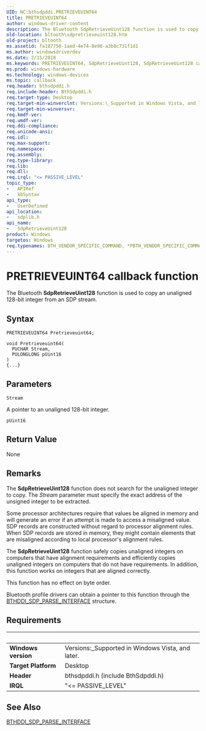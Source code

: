 ```yaml
---
UID: NC:bthsdpddi.PRETRIEVEUINT64
title: PRETRIEVEUINT64
author: windows-driver-content
description: The Bluetooth SdpRetrieveUint128 function is used to copy an unaligned 128-bit integer from an SDP stream.
old-location: bltooth\sdpretrieveuint128.htm
old-project: bltooth
ms.assetid: fa187750-1aed-4e74-8e98-a3b8c731f1d1
ms.author: windowsdriverdev
ms.date: 2/15/2018
ms.keywords: PRETRIEVEUINT64, SdpRetrieveUint128, SdpRetrieveUint128 callback function [Bluetooth Devices], bltooth.sdpretrieveuint128, bth_funcs_5377ee2b-643e-4486-9eb2-6d37bda46c85.xml, sdplib/SdpRetrieveUint128
ms.prod: windows-hardware
ms.technology: windows-devices
ms.topic: callback
req.header: bthsdpddi.h
req.include-header: BthSdpddi.h
req.target-type: Desktop
req.target-min-winverclnt: Versions:\_Supported in Windows Vista, and later.
req.target-min-winversvr: 
req.kmdf-ver: 
req.umdf-ver: 
req.ddi-compliance: 
req.unicode-ansi: 
req.idl: 
req.max-support: 
req.namespace: 
req.assembly: 
req.type-library: 
req.lib: 
req.dll: 
req.irql: "<= PASSIVE_LEVEL"
topic_type:
-	APIRef
-	kbSyntax
api_type:
-	UserDefined
api_location:
-	sdplib.h
api_name:
-	SdpRetrieveUint128
product: Windows
targetos: Windows
req.typenames: BTH_VENDOR_SPECIFIC_COMMAND, *PBTH_VENDOR_SPECIFIC_COMMAND
---
```



# PRETRIEVEUINT64 callback function
The Bluetooth 
  <b>SdpRetrieveUint128</b> function is used to copy an unaligned 128-bit integer from an SDP stream.

## Syntax

```
PRETRIEVEUINT64 Pretrieveuint64;

void Pretrieveuint64(
  PUCHAR Stream,
  PULONGLONG pUint16
)
{...}
```

## Parameters

`Stream`

A pointer to an unaligned 128-bit integer.

`pUint16`




## Return Value

None

## Remarks

The 
    <b>SdpRetrieveUint128</b> function does not search for the unaligned integer to copy. The 
    <i>Stream</i> parameter must specify the exact address of the unsigned integer to be extracted.

Some processor architectures require that values be aligned in memory and will generate an error if an
    attempt is made to access a misaligned value. SDP records are constructed without regard to processor
    alignment rules. When SDP records are stored in memory, they might contain elements that are misaligned
    according to local processor's alignment rules.

The 
    <b>SdpRetrieveUint128</b> function safely copies unaligned integers on computers that have alignment
    requirements and efficiently copies unaligned integers on computers that do not have requirements. In
    addition, this function works on integers that are aligned correctly.

This function has no effect on byte order.

Bluetooth profile drivers can obtain a pointer to this function through the 
    <a href="https://msdn.microsoft.com/bb8a1dd5-8207-4034-993e-eed49dc0f9c4">
    BTHDDI_SDP_PARSE_INTERFACE</a> structure.

## Requirements
| &nbsp; | &nbsp; |
| ---- |:---- |
| **Windows version** | Versions:\_Supported in Windows Vista, and later.  |
| **Target Platform** | Desktop |
| **Header** | bthsdpddi.h (include BthSdpddi.h) |
| **IRQL** | "<= PASSIVE_LEVEL" |

## See Also

<a href="https://msdn.microsoft.com/library/windows/hardware/ff536636">BTHDDI_SDP_PARSE_INTERFACE</a>